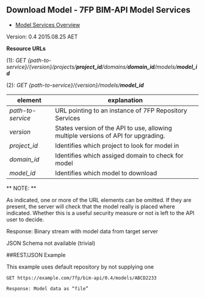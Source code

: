 ## Download Model - 7FP BIM-API Model Services

* [Model Services Overview](./model_service.md)

Version: 0.4 2015.08.25 AET

**Resource URLs** 

(1): *GET {path-to-service}/{version}/projects/**project_id**/domains/**domain_id**/models/**model_id***

(2): *GET {path-to-service}/{version}/models/**model_id***

element | explanation
--------|-----------|
*path-to-service*	|URL pointing to an instance of 7FP Repository Services|
*version*	|States version of the API to use, allowing multiple versions of API for upgrading.
*project_id*	|Identifies which project to look for model in 
*domain_id*	|Identifies which assiged domain to check for model 
*model_id*	| Identifies which model to download


** NOTE: **

As indicated, one or more of the URL elements can be omitted. If they are present, the server will check that the model really is placed where indicated. Whether this is a useful security measure or not is left to the API user to decide.

Response: Binary stream	with model data from target server 


JSON Schema not available (trivial)

##REST/JSON Example

This example uses default repository by not supplying one

```
GET https://example.com/7fp/bim-api/0.4/models/ABCD2233

Response: Model data as “file”
```
